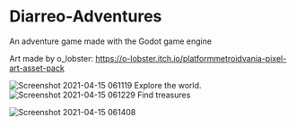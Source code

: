 # Diarreo-Adventures
An adventure game made with the Godot game engine

Art made by o_lobster: https://o-lobster.itch.io/platformmetroidvania-pixel-art-asset-pack

![Screenshot 2021-04-15 061119](https://user-images.githubusercontent.com/57108338/114813263-0b0be300-9db2-11eb-8d7e-fa3109307d96.png)
Explore the world.
![Screenshot 2021-04-15 061229](https://user-images.githubusercontent.com/57108338/114813261-0b0be300-9db2-11eb-93e1-eea2cf0e30e3.png)
Find treasures

![Screenshot 2021-04-15 061408](https://user-images.githubusercontent.com/57108338/114813259-0a734c80-9db2-11eb-9809-692c26183cf4.png)
